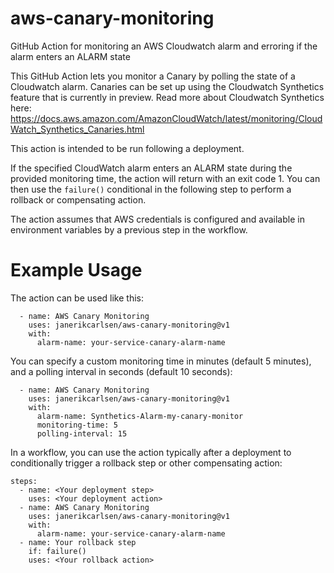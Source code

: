 # aws-canary-monitoring
GitHub Action for monitoring an AWS Cloudwatch alarm and erroring if the alarm enters an ALARM state



This GitHub Action lets you monitor a Canary by polling the state of a Cloudwatch alarm. Canaries can be set up using the Cloudwatch Synthetics feature that is currently in preview. Read more about Cloudwatch Synthetics here: https://docs.aws.amazon.com/AmazonCloudWatch/latest/monitoring/CloudWatch_Synthetics_Canaries.html

This action is intended to be run following a deployment. 
 
If the specified CloudWatch alarm enters an ALARM state during the provided monitoring time, the action will return with an exit code 1. 
You can then use the `failure()` conditional in the following step to perform a rollback or compensating action.

The action assumes that AWS credentials is configured and available in environment variables by a previous step in the workflow. 

# Example Usage
The action can be used like this:

```
  - name: AWS Canary Monitoring
    uses: janerikcarlsen/aws-canary-monitoring@v1
    with:
      alarm-name: your-service-canary-alarm-name
```

You can specify a custom monitoring time in minutes (default 5 minutes), and a polling interval in seconds (default 10 seconds):

```
  - name: AWS Canary Monitoring
    uses: janerikcarlsen/aws-canary-monitoring@v1
    with:
      alarm-name: Synthetics-Alarm-my-canary-monitor
      monitoring-time: 5
      polling-interval: 15
```

In a workflow, you can use the action typically after a deployment to conditionally trigger a rollback step or other compensating action:

```
steps:
  - name: <Your deployment step>
    uses: <Your deployment action>
  - name: AWS Canary Monitoring
    uses: janerikcarlsen/aws-canary-monitoring@v1
    with:
      alarm-name: your-service-canary-alarm-name
  - name: Your rollback step
    if: failure()
    uses: <Your rollback action>
```